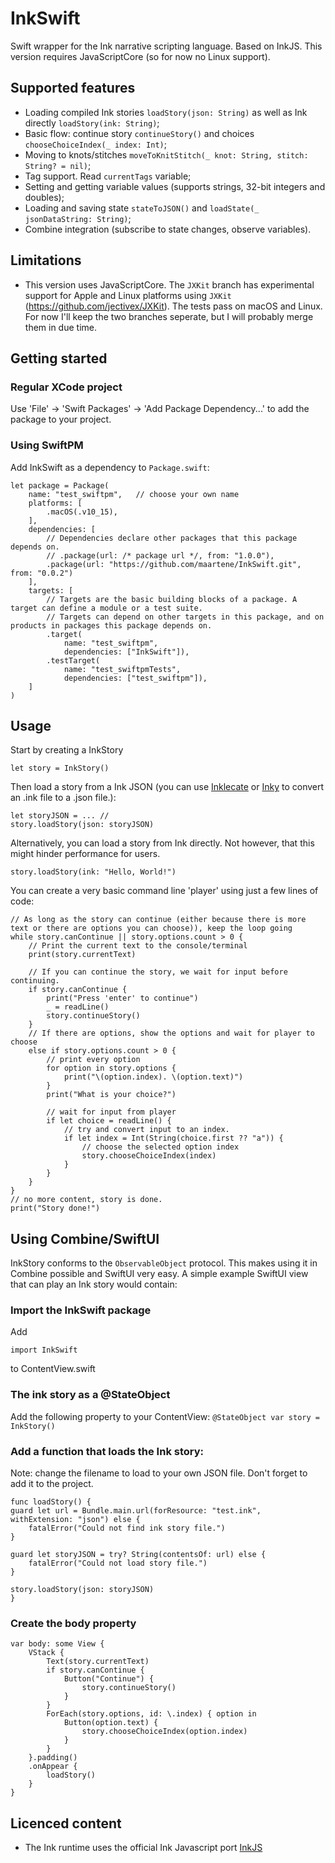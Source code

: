 # InkSwift
Swift wrapper for the Ink narrative scripting language. Based on InkJS. This version requires JavaScriptCore (so for now no Linux support).

## Supported features
* Loading compiled Ink stories `loadStory(json: String)` as well as Ink directly `loadStory(ink: String)`;
* Basic flow: continue story `continueStory()` and choices `chooseChoiceIndex(_ index: Int)`;
* Moving to knots/stitches `moveToKnitStitch(_ knot: String, stitch: String? = nil)`;
* Tag support. Read `currentTags` variable;
* Setting and getting variable values (supports strings, 32-bit integers and doubles);
* Loading and saving state `stateToJSON()` and `loadState(_ jsonDataString: String)`;
* Combine integration (subscribe to state changes, observe variables).

## Limitations
* This version uses JavaScriptCore. The `JXKit` branch has experimental support for Apple and Linux platforms using `JXKit` (https://github.com/jectivex/JXKit). The tests pass on macOS and Linux. For now I'll keep the two branches seperate, but I will probably merge them in due time.

## Getting started
### Regular XCode project
Use 'File' -> 'Swift Packages' -> 'Add Package Dependency...' to add the package to your project.

### Using SwiftPM
Add InkSwift as a dependency to `Package.swift`:
```
let package = Package(
    name: "test_swiftpm",   // choose your own name
    platforms: [
        .macOS(.v10_15),    
    ],
    dependencies: [
        // Dependencies declare other packages that this package depends on.
        // .package(url: /* package url */, from: "1.0.0"),
        .package(url: "https://github.com/maartene/InkSwift.git", from: "0.0.2")
    ],
    targets: [
        // Targets are the basic building blocks of a package. A target can define a module or a test suite.
        // Targets can depend on other targets in this package, and on products in packages this package depends on.
        .target(
            name: "test_swiftpm",
            dependencies: ["InkSwift"]),
        .testTarget(
            name: "test_swiftpmTests",
            dependencies: ["test_swiftpm"]),
    ]
)
```

## Usage
Start by creating a InkStory
```
let story = InkStory()
```

Then load a story from a Ink JSON (you can use [Inklecate](https://github.com/inkle/ink/releases) or [Inky](https://github.com/inkle/inky/releases/tag/0.11.0) to convert an .ink file to a .json file.):
```
let storyJSON = ... //
story.loadStory(json: storyJSON)
```

Alternatively, you can load a story from Ink directly. Not however, that this might hinder performance for users.
```
story.loadStory(ink: "Hello, World!")

```

You can create a very basic command line 'player' using just a few lines of code:

```
// As long as the story can continue (either because there is more text or there are options you can choose)), keep the loop going
while story.canContinue || story.options.count > 0 {
    // Print the current text to the console/terminal
    print(story.currentText)
    
    // If you can continue the story, we wait for input before continuing.
    if story.canContinue {
        print("Press 'enter' to continue")
        _ = readLine()
        story.continueStory()
    }
    // If there are options, show the options and wait for player to choose
    else if story.options.count > 0 {
        // print every option
        for option in story.options {
            print("\(option.index). \(option.text)")
        }
        print("What is your choice?")
        
        // wait for input from player
        if let choice = readLine() {
            // try and convert input to an index.
            if let index = Int(String(choice.first ?? "a")) {
                // choose the selected option index
                story.chooseChoiceIndex(index)
            }
        }
    }
}
// no more content, story is done.
print("Story done!")
```

## Using Combine/SwiftUI
InkStory conforms to the `ObservableObject` protocol. This makes using it in Combine possible and SwiftUI very easy. A simple example SwiftUI view that can play an Ink story would contain:

### Import the InkSwift package
Add 
```
import InkSwift
``` 

to ContentView.swift

### The ink story as a @StateObject
Add the following property to your ContentView:
    `@StateObject var story = InkStory()`

### Add a function that loads the Ink story:
Note: change the filename to load to your own JSON file. Don't forget to add it to the project.

``` 
func loadStory() {
guard let url = Bundle.main.url(forResource: "test.ink", withExtension: "json") else {
    fatalError("Could not find ink story file.")
}

guard let storyJSON = try? String(contentsOf: url) else {
    fatalError("Could not load story file.")
}

story.loadStory(json: storyJSON)
}
```

### Create the body property
```
var body: some View {
    VStack {
        Text(story.currentText)
        if story.canContinue {
            Button("Continue") {
                story.continueStory()
            }
        }
        ForEach(story.options, id: \.index) { option in
            Button(option.text) {
                story.chooseChoiceIndex(option.index)
            }
        }
    }.padding()
    .onAppear {
        loadStory()
    }
}
```

## Licenced content
* The Ink runtime uses the official Ink Javascript port [InkJS](https://github.com/y-lohse/inkjs)
